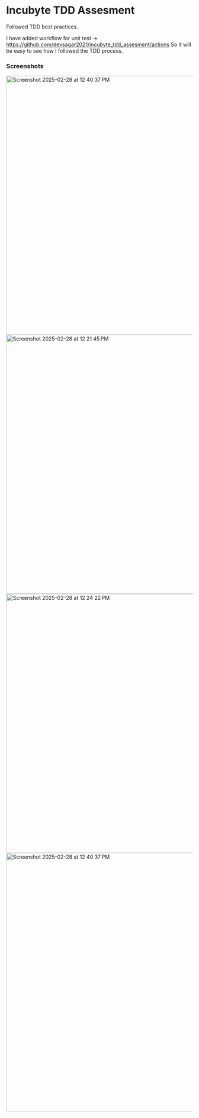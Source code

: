 # Incubyte TDD Assesment

Followed TDD best practices.

I have added workflow for unit test -> https://github.com/devsagar2021/incubyte_tdd_assesment/actions
So it will be easy to see how I followed the TDD process.

### Screenshots
<img width="700" alt="Screenshot 2025-02-28 at 12 40 37 PM" src="https://github.com/user-attachments/assets/73a4d99a-f5c8-4490-a36e-ddc35b9ad019" />
<img width="700" alt="Screenshot 2025-02-28 at 12 21 45 PM" src="https://github.com/user-attachments/assets/9ed1d162-355a-4a0b-92dd-98c026c946bc" />
<img width="700" alt="Screenshot 2025-02-28 at 12 24 22 PM" src="https://github.com/user-attachments/assets/5fad54bd-f566-4022-bdcd-49d31495a0f8" />
<img width="700" alt="Screenshot 2025-02-28 at 12 40 37 PM" src="https://github.com/user-attachments/assets/42b4d1cb-ebc7-44ee-af6d-6e0b7184419f" />

